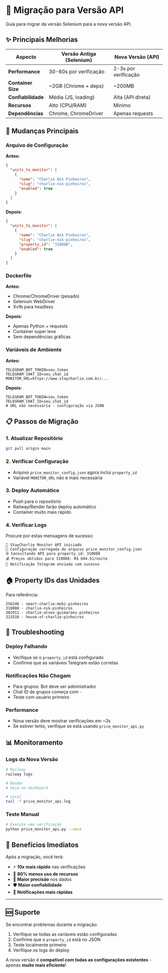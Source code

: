 # 🚀 Migração para Versão API

Guia para migrar da versão Selenium para a nova versão API.

## ✨ Principais Melhorias

| Aspecto | Versão Antiga (Selenium) | Nova Versão (API) |
|---------|---------------------------|-------------------|
| **Performance** | 30-60s por verificação | 2-3s por verificação |
| **Container Size** | ~2GB (Chrome + deps) | ~200MB |
| **Confiabilidade** | Média (JS, loading) | Alta (API direta) |
| **Recursos** | Alto (CPU/RAM) | Mínimo |
| **Dependências** | Chrome, ChromeDriver | Apenas requests |

## 🔄 Mudanças Principais

### Arquivo de Configuração
**Antes:**
```json
{
  "units_to_monitor": [
    {
      "name": "Charlie Nik Pinheiros",
      "slug": "charlie-nik-pinheiros",
      "enabled": true
    }
  ]
}
```

**Depois:**
```json
{
  "units_to_monitor": [
    {
      "name": "Charlie Nik Pinheiros",
      "slug": "charlie-nik-pinheiros",
      "property_id": "310088",
      "enabled": true
    }
  ]
}
```

### Dockerfile
**Antes:**
- Chrome/ChromeDriver (pesado)
- Selenium WebDriver
- Xvfb para headless

**Depois:**
- Apenas Python + requests
- Container super leve
- Sem dependências gráficas

### Variáveis de Ambiente
**Antes:**
```env
TELEGRAM_BOT_TOKEN=seu_token
TELEGRAM_CHAT_ID=seu_chat_id
MONITOR_URL=https://www.staycharlie.com.br/...
```

**Depois:**
```env
TELEGRAM_BOT_TOKEN=seu_token
TELEGRAM_CHAT_ID=seu_chat_id
# URL não necessária - configuração via JSON
```

## 📋 Passos de Migração

### 1. Atualizar Repositório
```bash
git pull origin main
```

### 2. Verificar Configuração
- Arquivo `price_monitor_config.json` agora inclui `property_id`
- Variável `MONITOR_URL` não é mais necessária

### 3. Deploy Automático
- Push para o repositório
- Railway/Render farão deploy automático
- Container muito mais rápido

### 4. Verificar Logs
Procure por estas mensagens de sucesso:
```
🚀 StayCharlie Monitor API iniciado
📄 Configuração carregada do arquivo price_monitor_config.json
🌐 Consultando API para property_id: 310088
💰 Preços obtidos para 310088: R$ 644.51/noite
📱 Notificação Telegram enviada com sucesso
```

## 🏠 Property IDs das Unidades

Para referência:
```
256246 - smart-charlie-mobi-pinheiros
310088 - charlie-nik-pinheiros  
302911 - charlie-alves-guimaraes-pinheiros
313510 - house-of-charlie-pinheiros
```

## 🔧 Troubleshooting

### Deploy Falhando
- Verifique se o `property_id` está configurado
- Confirme que as variáveis Telegram estão corretas

### Notificações Não Chegam
- Para grupos: Bot deve ser administrador
- Chat ID de grupos começa com `-`
- Teste com usuário primeiro

### Performance
- Nova versão deve mostrar verificações em ~3s
- Se estiver lento, verifique se está usando `price_monitor_api.py`

## 📊 Monitoramento

### Logs da Nova Versão
```bash
# Railway
railway logs

# Render  
# Veja no dashboard

# Local
tail -f price_monitor_api.log
```

### Teste Manual
```bash
# Execute uma verificação
python price_monitor_api.py --once
```

## 🎉 Benefícios Imediatos

Após a migração, você terá:

- ⚡ **10x mais rápido** nas verificações
- 💾 **80% menos uso de recursos**
- 🎯 **Maior precisão** nos dados
- 🛡️ **Maior confiabilidade**
- 📱 **Notificações mais rápidas**

---

## 🆘 Suporte

Se encontrar problemas durante a migração:

1. Verifique se todas as variáveis estão configuradas
2. Confirme que o `property_id` está no JSON
3. Teste localmente primeiro
4. Verifique os logs do deploy

A nova versão é **compatível com todas as configurações existentes** - apenas **muito mais eficiente**!